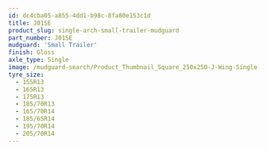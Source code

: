 ```yaml
---
id: dc4cba05-a855-4dd1-b98c-8fa80e153c1d
title: J01SE
product_slug: single-arch-small-trailer-mudguard
part_number: J01SE
mudguard: 'Small Trailer'
finish: Gloss
axle_type: Single
image: /mudguard-search/Product_Thumbnail_Square_250x250-J-Wing-Single-Arch.jpg
tyre_size:
  - 155R13
  - 165R13
  - 175R13
  - 185/70R13
  - 165/70R14
  - 185/65R14
  - 195/70R14
  - 205/70R14
---
```

